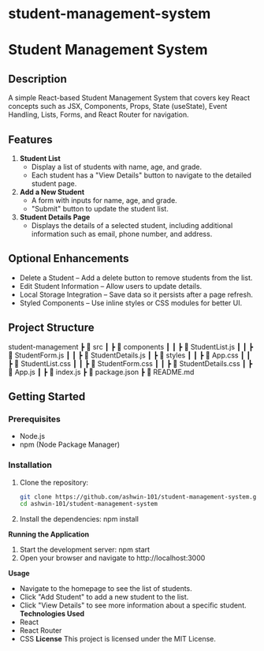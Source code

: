 # student-management-system
# Student Management System

## Description
A simple React-based Student Management System that covers key React concepts such as JSX, Components, Props, State (useState), Event Handling, Lists, Forms, and React Router for navigation.

## Features
1. **Student List**
   - Display a list of students with name, age, and grade.
   - Each student has a "View Details" button to navigate to the detailed student page.
2. **Add a New Student**
   - A form with inputs for name, age, and grade.
   - "Submit" button to update the student list.
3. **Student Details Page**
   - Displays the details of a selected student, including additional information such as email, phone number, and address.

## Optional Enhancements
- Delete a Student – Add a delete button to remove students from the list.
- Edit Student Information – Allow users to update details.
- Local Storage Integration – Save data so it persists after a page refresh.
- Styled Components – Use inline styles or CSS modules for better UI.

## Project Structure
student-management ┣ 📂 src ┃ ┣ 📂 components ┃ ┃ ┣ 📄 StudentList.js ┃ ┃ ┣ 📄 StudentForm.js ┃ ┃ ┣ 📄 StudentDetails.js ┃ ┣ 📂 styles ┃ ┃ ┣ 📄 App.css ┃ ┃ ┣ 📄 StudentList.css ┃ ┃ ┣ 📄 StudentForm.css ┃ ┃ ┣ 📄 StudentDetails.css ┃ ┣ 📄 App.js ┃ ┣ 📄 index.js ┣ 📄 package.json ┣ 📄 README.md


## Getting Started

### Prerequisites
- Node.js
- npm (Node Package Manager)

### Installation
1. Clone the repository:
   ```sh
   git clone https://github.com/ashwin-101/student-management-system.git
   cd ashwin-101/student-management-system
2. Install the dependencies:
  npm install

**Running the Application**
1. Start the development server:
   npm start
2. Open your browser and navigate to http://localhost:3000

**Usage**
  - Navigate to the homepage to see the list of students.
  - Click "Add Student" to add a new student to the list.
  - Click "View Details" to see more information about a specific student.
**Technologies Used**
  - React
  - React Router
  - CSS
**License**
This project is licensed under the MIT License.
